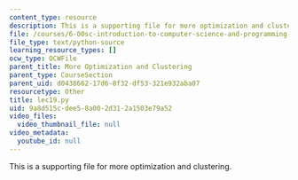 ```yaml
---
content_type: resource
description: This is a supporting file for more optimization and clustering.
file: /courses/6-00sc-introduction-to-computer-science-and-programming-spring-2011/9a8d515cdee58a002d312a1503e79a52_lec19.py
file_type: text/python-source
learning_resource_types: []
ocw_type: OCWFile
parent_title: More Optimization and Clustering
parent_type: CourseSection
parent_uid: d0438662-17d6-8f32-df53-321e932aba07
resourcetype: Other
title: lec19.py
uid: 9a8d515c-dee5-8a00-2d31-2a1503e79a52
video_files:
  video_thumbnail_file: null
video_metadata:
  youtube_id: null
---
```

This is a supporting file for more optimization and clustering.

